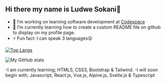 ## Hi there my name is Ludwe Sokani👋

<!--
**lu-ani/lu-ani** is a ✨ _special_ ✨ repository because its `README.md` (this file) appears on your GitHub profile.

Here are some ideas to get you started:
-->
- 🔭 I’m working on learning software development at <a href="https://www.codespace.co.za/">Codespace</a>
- 🌱 I’m currently learning how to create a custom README file on github to display on my profile page.
- ⚡ Fun fact: I can speak 3 languages😲
<!-- - 👯 I’m looking to collaborate on ...
- 🤔 I’m looking for help with ...
- 💬 Ask me about ...
- 📫 How to reach me: ...
- 😄 Pronouns: ... -->
<!--
[![My GitHub stats](https://github-readme-stats.vercel.app/api/top-langs?username=lu-ani&hide=stylus,blade,jupyter%20notebook,python,shell,batchfile,dockerfile,typescript&theme=onedark&show_icons=true)](https://github.com/lu-ani)
-->
[![Top Langs](https://github-readme-stats.vercel.app/api/top-langs/?username=lu-ani&theme=onedark)](https://github.com/lu-ani/github-readme-stats)

![My GitHub stats](https://github-readme-stats.vercel.app/api?username=lu-ani&hide=contribs,prs&theme=onedark)

-I am currently learning; HTML5, CSS3, Bootstrap & Tailwind.
-I will soon begin with; Javascript, React.js, Vue.js, Alpine.js, Svelte.js & Typescript


